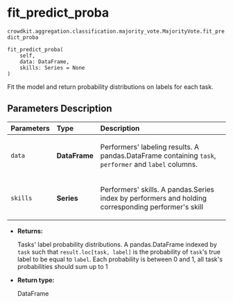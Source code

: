 # fit_predict_proba
`crowdkit.aggregation.classification.majority_vote.MajorityVote.fit_predict_proba`

```
fit_predict_proba(
    self,
    data: DataFrame,
    skills: Series = None
)
```

Fit the model and return probability distributions on labels for each task.

## Parameters Description

| Parameters | Type | Description |
| :----------| :----| :-----------|
`data`|**DataFrame**|<p>Performers&#x27; labeling results. A pandas.DataFrame containing `task`, `performer` and `label` columns.</p>
`skills`|**Series**|<p>Performers&#x27; skills. A pandas.Series index by performers and holding corresponding performer&#x27;s skill</p>

* **Returns:**

  Tasks' label probability distributions.
A pandas.DataFrame indexed by `task` such that `result.loc[task, label]`
is the probability of `task`'s true label to be equal to `label`. Each
probability is between 0 and 1, all task's probabilities should sum up to 1

* **Return type:**

  DataFrame
